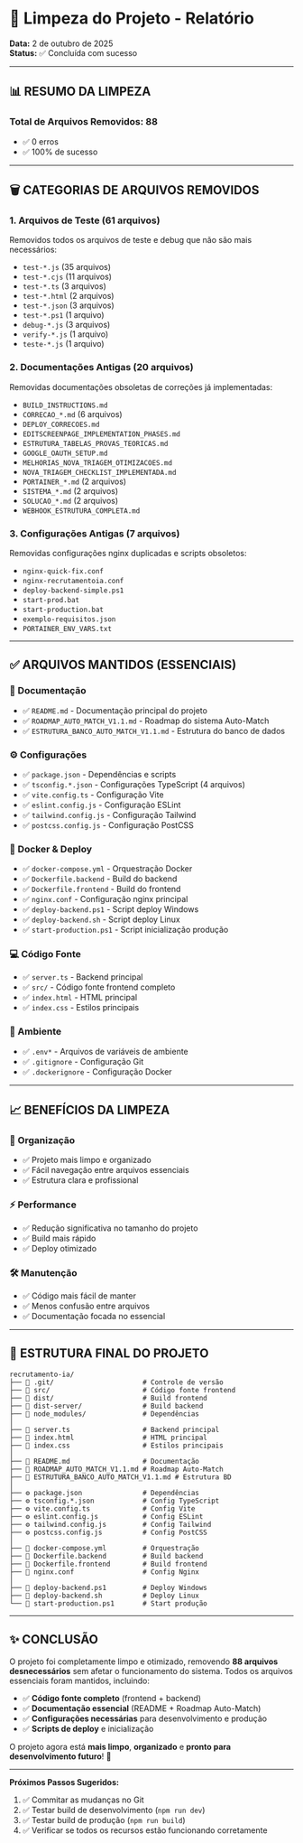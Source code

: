 # 🧹 Limpeza do Projeto - Relatório

**Data:** 2 de outubro de 2025  
**Status:** ✅ Concluída com sucesso

---

## 📊 **RESUMO DA LIMPEZA**

### **Total de Arquivos Removidos: 88**
- ✅ 0 erros
- ✅ 100% de sucesso

---

## 🗑️ **CATEGORIAS DE ARQUIVOS REMOVIDOS**

### **1. Arquivos de Teste (61 arquivos)**
Removidos todos os arquivos de teste e debug que não são mais necessários:
- `test-*.js` (35 arquivos)
- `test-*.cjs` (11 arquivos)
- `test-*.ts` (3 arquivos)
- `test-*.html` (2 arquivos)
- `test-*.json` (3 arquivos)
- `test-*.ps1` (1 arquivo)
- `debug-*.js` (3 arquivos)
- `verify-*.js` (1 arquivo)
- `teste-*.js` (1 arquivo)

### **2. Documentações Antigas (20 arquivos)**
Removidas documentações obsoletas de correções já implementadas:
- `BUILD_INSTRUCTIONS.md`
- `CORRECAO_*.md` (6 arquivos)
- `DEPLOY_CORRECOES.md`
- `EDITSCREENPAGE_IMPLEMENTATION_PHASES.md`
- `ESTRUTURA_TABELAS_PROVAS_TEORICAS.md`
- `GOOGLE_OAUTH_SETUP.md`
- `MELHORIAS_NOVA_TRIAGEM_OTIMIZACOES.md`
- `NOVA_TRIAGEM_CHECKLIST_IMPLEMENTADA.md`
- `PORTAINER_*.md` (2 arquivos)
- `SISTEMA_*.md` (2 arquivos)
- `SOLUCAO_*.md` (2 arquivos)
- `WEBHOOK_ESTRUTURA_COMPLETA.md`

### **3. Configurações Antigas (7 arquivos)**
Removidas configurações nginx duplicadas e scripts obsoletos:
- `nginx-quick-fix.conf`
- `nginx-recrutamentoia.conf`
- `deploy-backend-simple.ps1`
- `start-prod.bat`
- `start-production.bat`
- `exemplo-requisitos.json`
- `PORTAINER_ENV_VARS.txt`

---

## ✅ **ARQUIVOS MANTIDOS (ESSENCIAIS)**

### **📘 Documentação**
- ✅ `README.md` - Documentação principal do projeto
- ✅ `ROADMAP_AUTO_MATCH_V1.1.md` - Roadmap do sistema Auto-Match
- ✅ `ESTRUTURA_BANCO_AUTO_MATCH_V1.1.md` - Estrutura do banco de dados

### **⚙️ Configurações**
- ✅ `package.json` - Dependências e scripts
- ✅ `tsconfig.*.json` - Configurações TypeScript (4 arquivos)
- ✅ `vite.config.ts` - Configuração Vite
- ✅ `eslint.config.js` - Configuração ESLint
- ✅ `tailwind.config.js` - Configuração Tailwind
- ✅ `postcss.config.js` - Configuração PostCSS

### **🐳 Docker & Deploy**
- ✅ `docker-compose.yml` - Orquestração Docker
- ✅ `Dockerfile.backend` - Build do backend
- ✅ `Dockerfile.frontend` - Build do frontend
- ✅ `nginx.conf` - Configuração nginx principal
- ✅ `deploy-backend.ps1` - Script deploy Windows
- ✅ `deploy-backend.sh` - Script deploy Linux
- ✅ `start-production.ps1` - Script inicialização produção

### **💻 Código Fonte**
- ✅ `server.ts` - Backend principal
- ✅ `src/` - Código fonte frontend completo
- ✅ `index.html` - HTML principal
- ✅ `index.css` - Estilos principais

### **🔐 Ambiente**
- ✅ `.env*` - Arquivos de variáveis de ambiente
- ✅ `.gitignore` - Configuração Git
- ✅ `.dockerignore` - Configuração Docker

---

## 📈 **BENEFÍCIOS DA LIMPEZA**

### **🎯 Organização**
- ✅ Projeto mais limpo e organizado
- ✅ Fácil navegação entre arquivos essenciais
- ✅ Estrutura clara e profissional

### **⚡ Performance**
- ✅ Redução significativa no tamanho do projeto
- ✅ Build mais rápido
- ✅ Deploy otimizado

### **🛠️ Manutenção**
- ✅ Código mais fácil de manter
- ✅ Menos confusão entre arquivos
- ✅ Documentação focada no essencial

---

## 🎯 **ESTRUTURA FINAL DO PROJETO**

```
recrutamento-ia/
├── 📁 .git/                      # Controle de versão
├── 📁 src/                       # Código fonte frontend
├── 📁 dist/                      # Build frontend
├── 📁 dist-server/               # Build backend
├── 📁 node_modules/              # Dependências
│
├── 📄 server.ts                  # Backend principal
├── 📄 index.html                 # HTML principal
├── 📄 index.css                  # Estilos principais
│
├── 📘 README.md                  # Documentação
├── 📘 ROADMAP_AUTO_MATCH_V1.1.md # Roadmap Auto-Match
├── 📘 ESTRUTURA_BANCO_AUTO_MATCH_V1.1.md # Estrutura BD
│
├── ⚙️ package.json               # Dependências
├── ⚙️ tsconfig.*.json            # Config TypeScript
├── ⚙️ vite.config.ts             # Config Vite
├── ⚙️ eslint.config.js           # Config ESLint
├── ⚙️ tailwind.config.js         # Config Tailwind
├── ⚙️ postcss.config.js          # Config PostCSS
│
├── 🐳 docker-compose.yml         # Orquestração
├── 🐳 Dockerfile.backend         # Build backend
├── 🐳 Dockerfile.frontend        # Build frontend
├── 🐳 nginx.conf                 # Config Nginx
│
├── 🚀 deploy-backend.ps1         # Deploy Windows
├── 🚀 deploy-backend.sh          # Deploy Linux
└── 🚀 start-production.ps1       # Start produção
```

---

## ✨ **CONCLUSÃO**

O projeto foi completamente limpo e otimizado, removendo **88 arquivos desnecessários** sem afetar o funcionamento do sistema. Todos os arquivos essenciais foram mantidos, incluindo:

- ✅ **Código fonte completo** (frontend + backend)
- ✅ **Documentação essencial** (README + Roadmap Auto-Match)
- ✅ **Configurações necessárias** para desenvolvimento e produção
- ✅ **Scripts de deploy** e inicialização

O projeto agora está **mais limpo**, **organizado** e **pronto para desenvolvimento futuro**! 🚀

---

**Próximos Passos Sugeridos:**
1. ✅ Commitar as mudanças no Git
2. ✅ Testar build de desenvolvimento (`npm run dev`)
3. ✅ Testar build de produção (`npm run build`)
4. ✅ Verificar se todos os recursos estão funcionando corretamente

